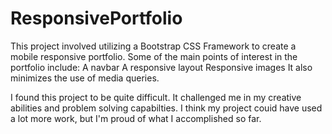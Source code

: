# ResponsivePortfolio

This project involved utilizing a Bootstrap CSS Framework to create a mobile responsive portfolio.
Some of the main points of interest in the portfolio include:
    A navbar
    A responsive layout
    Responsive images
It also minimizes the use of media  queries.


I found this project to be quite difficult. It challenged me in my creative abilities and problem solving capabilties. I think my project couid have used a lot more work, but I'm proud of what I accomplished so far. 
